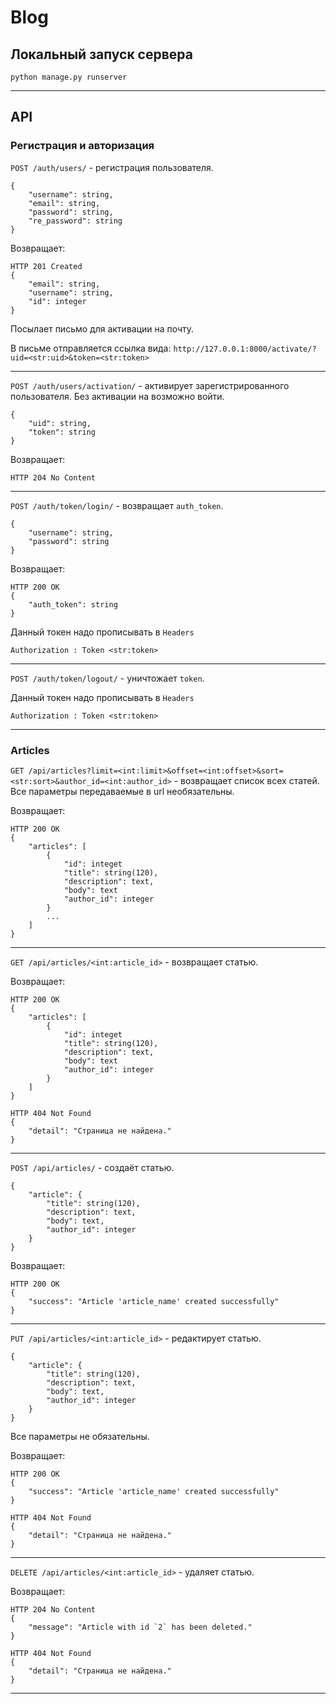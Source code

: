 # Blog
## Локальный запуск сервера
`python manage.py runserver`
____
## API
### Регистрация и авторизация
`POST /auth/users/` - регистрация пользователя.
```
{
    "username": string,
    "email": string,
    "password": string,
    "re_password": string
}
```

Возвращает:
```
HTTP 201 Created
{
    "email": string,
    "username": string,
    "id": integer
}
```
Посылает письмо для активации на почту.

В письме отправляется ссылка вида: `http://127.0.0.1:8000/activate/?uid=<str:uid>&token=<str:token>`
___
`POST /auth/users/activation/` - активирует зарегистрированного пользователя.
Без активации на возможно войти.

```
{
    "uid": string,
    "token": string
}
```
Возвращает:
```
HTTP 204 No Content
```
___
`POST /auth/token/login/` - возвращает `auth_token`.
```
{
    "username": string,
    "password": string
}
```
Возвращает:

```
HTTP 200 OK
{
    "auth_token": string
}
```
Данный токен надо прописывать в `Headers`

`Authorization : Token <str:token>`
___
`POST /auth/token/logout/` - уничтожает `token`.

Данный токен надо прописывать в `Headers`

`Authorization : Token <str:token>`
___
### Articles
`GET /api/articles?limit=<int:limit>&offset=<int:offset>&sort=<str:sort>&author_id=<int:author_id>` - возвращает список всех статей.
Все параметры передаваемые в url необязательны.

Возвращает:
```
HTTP 200 OK
{
    "articles": [
        {
            "id": integet
            "title": string(120),
            "description": text,
            "body": text
            "author_id": integer
        }
        ...
    ]
}
```
___
`GET /api/articles/<int:article_id>` - возвращает статью.

Возвращает:
```
HTTP 200 OK
{
    "articles": [
        {
            "id": integet
            "title": string(120),
            "description": text,
            "body": text
            "author_id": integer
        }
    ]
}
```
```
HTTP 404 Not Found
{
    "detail": "Страница не найдена."
}
```
___
`POST /api/articles/` - создаёт статью.
```
{
    "article": {
        "title": string(120),
        "description": text,
        "body": text,
        "author_id": integer
    }
}
```
Возвращает:
```
HTTP 200 OK
{
    "success": "Article 'article_name' created successfully"
}
```
___
`PUT /api/articles/<int:article_id>` - редактирует статью.
```
{
    "article": {
        "title": string(120),
        "description": text,
        "body": text,
        "author_id": integer
    }
}
```
Все параметры не обязательны.

Возвращает:
```
HTTP 200 OK
{
    "success": "Article 'article_name' created successfully"
}
```
```
HTTP 404 Not Found
{
    "detail": "Страница не найдена."
}
```
___
`DELETE /api/articles/<int:article_id>` - удаляет статью.

Возвращает:
```
HTTP 204 No Content
{
    "message": "Article with id `2` has been deleted."
}
```
```
HTTP 404 Not Found
{
    "detail": "Страница не найдена."
}
```
____